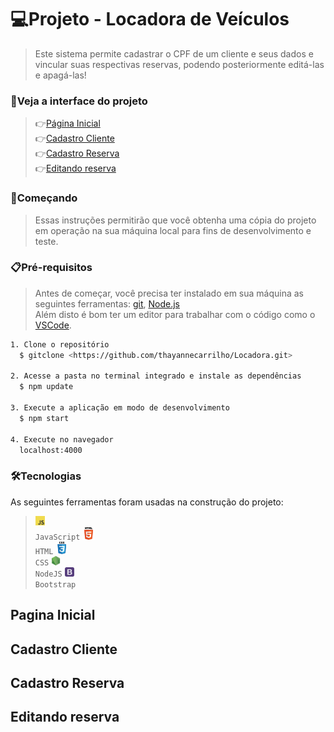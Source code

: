 # 💻Projeto - Locadora de Veículos
><p>Este sistema permite cadastrar o CPF de um cliente e seus dados e vincular suas respectivas reservas, podendo posteriormente editá-las e apagá-las!</p>

### 👀Veja a interface do projeto
>👉<a href="Pagina Inicial">Página Inicial</a><br/>
>👉<a href="#Cadastro Cliente">Cadastro Cliente</a><br/>
>👉<a href="#Cadastro Reserva">Cadastro Reserva</a><br/>
>👉<a href="#Editando reserva">Editando reserva</a>

### 🚀Começando
><p>Essas instruções permitirão que você obtenha uma cópia do projeto em operação na sua máquina local para fins de desenvolvimento e teste.</p>

### 📋Pré-requisitos
>Antes de começar, você precisa ter instalado em sua máquina as seguintes ferramentas: [git](https://git-scm.com/), [Node.js](https://nodejs.org/en) </br>
>Além disto é bom ter um editor para trabalhar com o código como o [VSCode](https://code.visualstudio.com/).

```bash
1. Clone o repositório
  $ gitclone <https://github.com/thayannecarrilho/Locadora.git>

2. Acesse a pasta no terminal integrado e instale as dependências
  $ npm update

3. Execute a aplicação em modo de desenvolvimento
  $ npm start

4. Execute no navegador
  localhost:4000

```
### 🛠️Tecnologias
As seguintes ferramentas foram usadas na construção do projeto:
><code><img height="15" src="https://raw.githubusercontent.com/github/explore/80688e429a7d4ef2fca1e82350fe8e3517d3494d/topics/javascript/javascript.png" alt="Javascript"> JavaScript</code>
><code><img height="20" src="https://raw.githubusercontent.com/github/explore/80688e429a7d4ef2fca1e82350fe8e3517d3494d/topics/html/html.png" alt="HTML5"> HTML</code>
><code><img height="20" src="https://raw.githubusercontent.com/github/explore/80688e429a7d4ef2fca1e82350fe8e3517d3494d/topics/css/css.png" alt="CSS"> CSS</code>
><code><img height="15" src="https://raw.githubusercontent.com/github/explore/80688e429a7d4ef2fca1e82350fe8e3517d3494d/topics/nodejs/nodejs.png" alt="Nodejs"/> NodeJS</code>
><code><img height="15" src="https://raw.githubusercontent.com/github/explore/80688e429a7d4ef2fca1e82350fe8e3517d3494d/topics/bootstrap/bootstrap.png" alt="bootstrap"/> Bootstrap</code>


## Pagina Inicial

## Cadastro Cliente

## Cadastro Reserva

## Editando reserva












